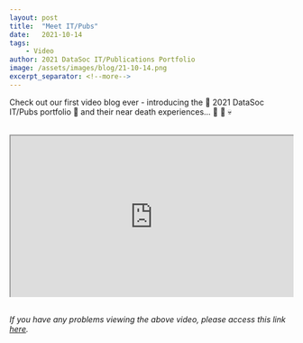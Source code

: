 ```yaml
---
layout: post
title:  "Meet IT/Pubs"
date:   2021-10-14
tags: 
    - Video
author: 2021 DataSoc IT/Publications Portfolio
image: /assets/images/blog/21-10-14.png
excerpt_separator: <!--more-->
---
```


<style>

.video-container {
    position: relative;
    text-align: center;
    padding-bottom: 57.14%;
    padding-top: 0px;
    height: 0;
    overflow: hidden;
}

.video-container iframe {
    position: absolute;
    top:0;
    left: 0;
    width: 100%;
    height: 100%;
}

</style>


Check out our first video blog ever - introducing the &#129302; 2021 DataSoc IT/Pubs portfolio &#129302; and their near death experiences... &#128701; &#128064; &#128128;

<!--more-->

<br>
<div class="video-container">
    <iframe src="https://drive.google.com/file/d/1MQhKfOFdGMvg_eo0nVon4eroyKCgwwRr/preview" allow="autoplay" allowfullscreen></iframe>
</div> 
<br>

*If you have any problems viewing the above video, please access this link [here](https://drive.google.com/file/d/1MQhKfOFdGMvg_eo0nVon4eroyKCgwwRr/preview).*